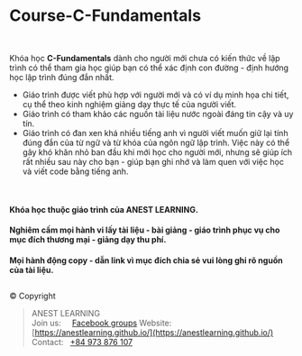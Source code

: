 # Course-C-Fundamentals

<br />

Khóa học **C-Fundamentals** dành cho người mới chưa có kiến thức về lập trình có thể tham gia học giúp bạn có thể xác định con đường - định hướng học lập trình đúng đắn nhất.

- Giáo trình được viết phù hợp với người mới và có ví dụ minh họa chi tiết, cụ thể theo kinh nghiệm giảng dạy thực tế của người viết.
- Giáo trình có tham khảo các nguồn tài liệu nước ngoài đáng tin cậy và uy tín.
- Giáo trình có đan xen khá nhiều tiếng anh vì người viết muốn giữ lại tính đúng đắn của từ ngữ và từ khóa của ngôn ngữ lập trình. Việc này có thể gây khó khăn nhỏ ban đầu khi mới học cho người mới, nhưng sẽ giúp ích rất nhiều sau này cho bạn - giúp bạn ghi nhớ và làm quen với việc học và viết code bằng tiếng anh.

<br />

#### Khóa học thuộc giáo trình của ANEST LEARNING.
#### Nghiêm cấm mọi hành vi lấy tài liệu - bài giảng - giáo trình phục vụ cho mục đích thương mại - giảng dạy thu phí. 
#### Mọi hành động copy - dẫn link vì mục đích chia sẻ vui lòng ghi rõ nguồn của tài liệu.


##  

© Copyright
> ANEST LEARNING  
> Join us: &nbsp;&nbsp;&nbsp; [Facebook groups](https://www.facebook.com/groups/anest.learning/) 
> Website: [https://anestlearning.github.io/](https://anestlearning.github.io/)
> Contact: &nbsp; [+84 973 876 107](https://github.com/AnestLearning/Course-C-Fundamentals)

